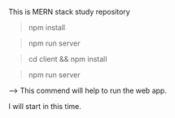 This is MERN stack study repository

>npm install

>npm run server

>cd client && npm install

>npm run server

--> This commend will help to run the web app.

I will start in this time.